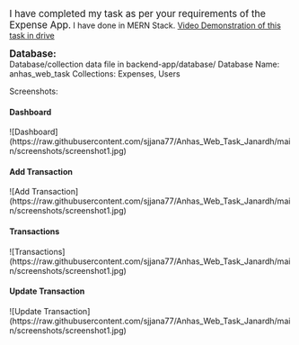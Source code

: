 <span style="font-size:larger;">I have completed my task as per your requirements of the Expense App.</span>
I have done in MERN Stack.
[Video Demonstration of this task in drive](https://drive.google.com/file/d/1lPkZ7qXOsaIUH7AQ59l-wynMxyqK49LP/view?usp=sharing)

<div style="font-size:larger;font-weight:bold;">Database:</div>
Database/collection data file in backend-app/database/
Database Name: anhas_web_task
Collections: Expenses, Users

Screenshots:
<h4>Dashboard</h4>
![Dashboard](https://raw.githubusercontent.com/sjjana77/Anhas_Web_Task_Janardh/main/screenshots/screenshot1.jpg)

<h4>Add Transaction</h4>
![Add Transaction](https://raw.githubusercontent.com/sjjana77/Anhas_Web_Task_Janardh/main/screenshots/screenshot1.jpg)

<h4>Transactions</h4>
![Transactions](https://raw.githubusercontent.com/sjjana77/Anhas_Web_Task_Janardh/main/screenshots/screenshot1.jpg)

<h4>Update Transaction</h4>
![Update Transaction](https://raw.githubusercontent.com/sjjana77/Anhas_Web_Task_Janardh/main/screenshots/screenshot1.jpg)
